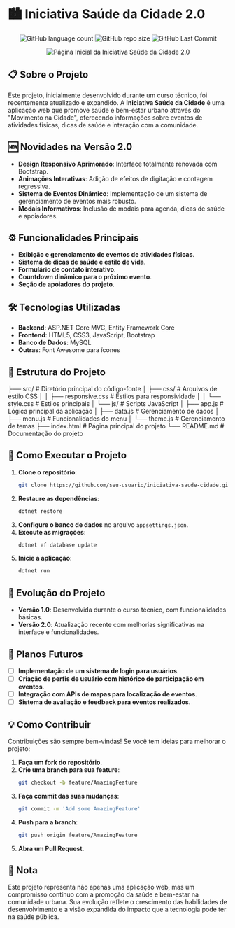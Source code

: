 # 🏙️ Iniciativa Saúde da Cidade 2.0

<p align="center">
  <!-- Contador de linguagens do GitHub -->
  <img alt="GitHub language count" src="https://img.shields.io/github/languages/count/seu-usuario/iniciativa-saude-cidade?color=FFF&labelColor=4bae4f&style=flat-square">
  <!-- Tamanho do repositório no GitHub -->
  <img alt="GitHub repo size" src="https://img.shields.io/github/repo-size/seu-usuario/iniciativa-saude-cidade?color=FFF&labelColor=4bae4f&style=flat-square">
  <!-- Último commit no GitHub -->
  <img alt="GitHub Last Commit" src="https://img.shields.io/github/last-commit/seu-usuario/iniciativa-saude-cidade?color=FFF&labelColor=4bae4f&style=flat-square">
</p>

<div align="center">
  <img src="./caminho-para-sua-imagem-atualizada.png" alt="Página Inicial da Iniciativa Saúde da Cidade 2.0">
</div>

## 📋 Sobre o Projeto
Este projeto, inicialmente desenvolvido durante um curso técnico, foi recentemente atualizado e expandido. A **Iniciativa Saúde da Cidade** é uma aplicação web que promove saúde e bem-estar urbano através do "Movimento na Cidade", oferecendo informações sobre eventos de atividades físicas, dicas de saúde e interação com a comunidade.

## 🆕 Novidades na Versão 2.0
- **Design Responsivo Aprimorado**: Interface totalmente renovada com Bootstrap.
- **Animações Interativas**: Adição de efeitos de digitação e contagem regressiva.
- **Sistema de Eventos Dinâmico**: Implementação de um sistema de gerenciamento de eventos mais robusto.
- **Modais Informativos**: Inclusão de modais para agenda, dicas de saúde e apoiadores.

## ⚙️ Funcionalidades Principais
- **Exibição e gerenciamento de eventos de atividades físicas**.
- **Sistema de dicas de saúde e estilo de vida**.
- **Formulário de contato interativo**.
- **Countdown dinâmico para o próximo evento**.
- **Seção de apoiadores do projeto**.

## 🛠 Tecnologias Utilizadas
- **Backend**: ASP.NET Core MVC, Entity Framework Core
- **Frontend**: HTML5, CSS3, JavaScript, Bootstrap
- **Banco de Dados**: MySQL
- **Outras**: Font Awesome para ícones

## 📂 Estrutura do Projeto
├── src/                                    # Diretório principal do código-fonte
│   ├── css/                                # Arquivos de estilo CSS
│   │   ├── responsive.css                  # Estilos para responsividade
│   │   └── style.css                       # Estilos principais
│   └── js/                                 # Scripts JavaScript
│       ├── app.js                          # Lógica principal da aplicação
│       ├── data.js                         # Gerenciamento de dados
│       ├── menu.js                         # Funcionalidades do menu
│       └── theme.js                        # Gerenciamento de temas
├── index.html                              # Página principal do projeto
└── README.md                               # Documentação do projeto

## 🚀 Como Executar o Projeto
1. **Clone o repositório**:
   ```bash
   git clone https://github.com/seu-usuario/iniciativa-saude-cidade.git
   ```
2. **Restaure as dependências**:
   ```bash
   dotnet restore
   ```
3. **Configure o banco de dados** no arquivo `appsettings.json`.
4. **Execute as migrações**:
   ```bash
   dotnet ef database update
   ```
5. **Inicie a aplicação**:
   ```bash
   dotnet run
   ```

## 🔄 Evolução do Projeto
- **Versão 1.0**: Desenvolvida durante o curso técnico, com funcionalidades básicas.
- **Versão 2.0**: Atualização recente com melhorias significativas na interface e funcionalidades.

## 🔮 Planos Futuros
- [ ] **Implementação de um sistema de login para usuários**.
- [ ] **Criação de perfis de usuário com histórico de participação em eventos**.
- [ ] **Integração com APIs de mapas para localização de eventos**.
- [ ] **Sistema de avaliação e feedback para eventos realizados**.

## 💡 Como Contribuir
Contribuições são sempre bem-vindas! Se você tem ideias para melhorar o projeto:
1. **Faça um fork do repositório**.
2. **Crie uma branch para sua feature**:
   ```bash
   git checkout -b feature/AmazingFeature
   ```
3. **Faça commit das suas mudanças**:
   ```bash
   git commit -m 'Add some AmazingFeature'
   ```
4. **Push para a branch**:
   ```bash
   git push origin feature/AmazingFeature
   ```
5. **Abra um Pull Request**.

## 📝 Nota
Este projeto representa não apenas uma aplicação web, mas um compromisso contínuo com a promoção da saúde e bem-estar na comunidade urbana. Sua evolução reflete o crescimento das habilidades de desenvolvimento e a visão expandida do impacto que a tecnologia pode ter na saúde pública.
